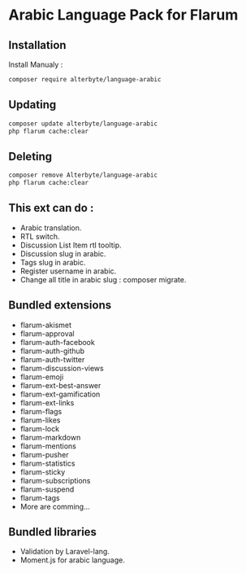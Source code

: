 # Arabic Language Pack for Flarum

## Installation

Install Manualy : 

```bash
composer require alterbyte/language-arabic
```

## Updating

```bash
composer update alterbyte/language-arabic
php flarum cache:clear
```

## Deleting

```bash
composer remove Alterbyte/language-arabic
php flarum cache:clear
```

## This ext can do :

- Arabic translation.
- RTL switch.
- Discussion List Item rtl tooltip.
- Discussion slug in arabic.
- Tags slug in arabic.
- Register username in arabic.
- Change all title in arabic slug : composer migrate.

## Bundled extensions 

- flarum-akismet
- flarum-approval
- flarum-auth-facebook
- flarum-auth-github
- flarum-auth-twitter
- flarum-discussion-views
- flarum-emoji
- flarum-ext-best-answer
- flarum-ext-gamification
- flarum-ext-links
- flarum-flags
- flarum-likes
- flarum-lock
- flarum-markdown
- flarum-mentions
- flarum-pusher
- flarum-statistics
- flarum-sticky
- flarum-subscriptions
- flarum-suspend
- flarum-tags
- More are comming...

## Bundled libraries

- Validation by Laravel-lang.
- Moment.js for arabic language.


